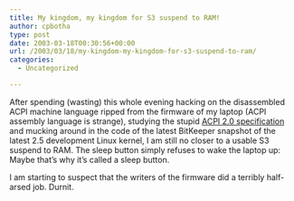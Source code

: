 ```yaml
---
title: My kingdom, my kingdom for S3 suspend to RAM!
author: cpbotha
type: post
date: 2003-03-18T00:30:56+00:00
url: /2003/03/18/my-kingdom-my-kingdom-for-s3-suspend-to-ram/
categories:
  - Uncategorized

---
```

After spending (wasting) this whole evening hacking on the disassembled ACPI machine language ripped from the firmware of my laptop (ACPI assembly language is strange), studying the stupid [ACPI 2.0 specification][1] and mucking around in the code of the latest BitKeeper snapshot of the latest 2.5 development Linux kernel, I am still no closer to a usable S3 suspend to RAM. The sleep button simply refuses to wake the laptop up: Maybe that&#8217;s why it&#8217;s called a sleep button.

I am starting to suspect that the writers of the firmware did a terribly half-arsed job. Durnit.

 [1]: http://www.acpi.info/
